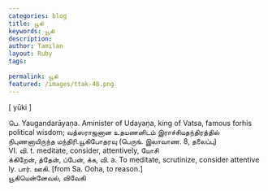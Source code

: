 ```yaml
---
categories: blog
title: யூகி
keywords: யூகி
description: 
author: Tamilan
layout: Ruby
tags: 
 
permalink: யூகி
featured: /images/ttak-48.png
---
```

  
[ yūki ]  
  
பெ. Yaugandarāyaṇa. Aminister of Udayaṇa, king of Vatsa, famous forhis political wisdom; வத்ஸராஜனான உதயணனிடம் இராச்சியதந்திரத்தில் நிபுணனாயிருந்த மந்திரி.யூகிபோதரவு (பெருங். இலாவாண. 8, தலைப்பு)  
VI. வி. t. meditate, consider, attentively, யோசி  
க்கிறேன், த்தேன், ப்பேன், க்க, வி. a. To meditate, scrutinize, consider attentive ly. பார். ஊகி. [from Sa. Ooha, to reason.]  
யூகியென்னேவல், விவேகி